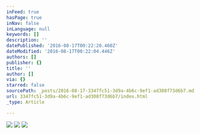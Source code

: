 ```yaml
---
inFeed: true
hasPage: true
inNav: false
inLanguage: null
keywords: []
description: ''
datePublished: '2016-08-17T00:22:20.460Z'
dateModified: '2016-08-17T00:22:04.446Z'
authors: []
publisher: {}
title: ''
author: []
via: {}
starred: false
sourcePath: _posts/2016-08-17-3347fc51-3d9a-4b6c-9ef1-ad308f73d6b7.md
url: 3347fc51-3d9a-4b6c-9ef1-ad308f73d6b7/index.html
_type: Article

---
```

![](https://the-grid-user-content.s3-us-west-2.amazonaws.com/357e2a7d-d2ac-4414-9ee7-70a8dc1bbd74.jpg)
![](https://the-grid-user-content.s3-us-west-2.amazonaws.com/b7119572-871c-48bd-8f52-2d87f0712577.jpg)
![](https://the-grid-user-content.s3-us-west-2.amazonaws.com/75ada117-a7a6-4696-8ff7-c16989a40a49.jpg)